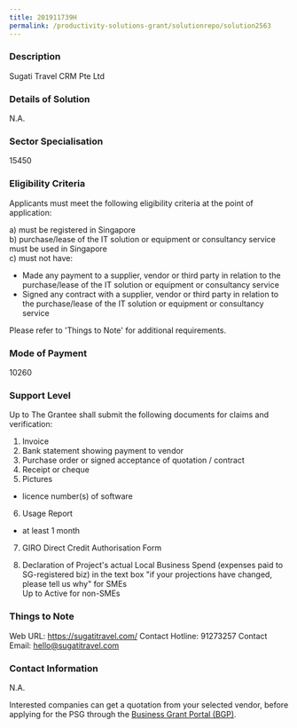 ```yaml
---
title: 201911739H
permalink: /productivity-solutions-grant/solutionrepo/solution2563
---
```


### Description

Sugati Travel CRM Pte Ltd

### Details of Solution

N.A.

### Sector Specialisation

 15450 

### Eligibility Criteria

Applicants must meet the following eligibility criteria at the point of application:

a) must be registered in Singapore <br>
b) purchase/lease of the IT solution or equipment or consultancy service must be used in Singapore <br>
c) must not have:
- Made any payment to a supplier, vendor or third party in relation to the purchase/lease of the IT solution or equipment or consultancy service
- Signed any contract with a supplier, vendor or third party in relation to the purchase/lease of the IT solution or equipment or consultancy service

Please refer to 'Things to Note' for additional requirements.

### Mode of Payment
10260

### Support Level
Up to The Grantee shall submit the following documents for claims and verification:
1. Invoice
2. Bank statement showing payment to vendor
3. Purchase order or signed acceptance of quotation / contract
4. Receipt or cheque
5. Pictures
- licence number(s) of software
6. Usage Report
- at least 1 month
7. GIRO Direct Credit Authorisation Form

8. Declaration of Project's actual Local Business Spend (expenses paid to SG-registered biz) in the text box "if your projections have changed, please tell us why" for SMEs <br>
Up to Active for non-SMEs

### Things to Note
Web URL: https://sugatitravel.com/ 
Contact Hotline: 91273257 
Contact Email: hello@sugatitravel.com 


### Contact Information
N.A.

Interested companies can get a quotation from your selected vendor, before applying for the PSG through the <a target='_blank' rel='noopener' href='https://www.businessgrants.gov.sg/'>Business Grant Portal (BGP)</a>.
